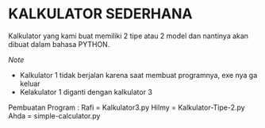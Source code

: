 # **KALKULATOR SEDERHANA**

Kalkulator yang kami buat memiliki 2 tipe atau 2 model dan nantinya akan dibuat dalam bahasa PYTHON.

_Note_

- Kalkulator 1 tidak berjalan karena saat membuat programnya, exe nya ga keluar
- Kelakulator 1 diganti dengan kalkulator 3

Pembuatan Program :
Rafi = Kalkulator3.py
Hilmy = Kalkulator-Tipe-2.py
Ahda = simple-calculator.py
